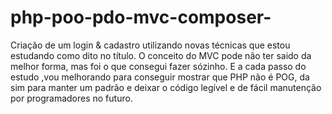 # php-poo-pdo-mvc-composer-

Criação de um login & cadastro utilizando novas técnicas que estou estudando como dito no título. O conceito do MVC pode não ter
saido da melhor forma, mas foi o que consegui fazer sózinho. E a cada passo do estudo ,vou melhorando para conseguir mostrar que PHP não é
POG, da sim para manter um padrão e deixar o código legível e de fácil manutenção por programadores no futuro.
